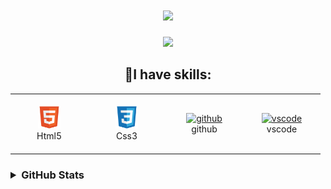 <h1 align="center">
    <img src="https://readme-typing-svg.herokuapp.com/?font=Righteous&size=35&center=true&vCenter=true&width=500&height=70&duration=4000&lines=Hi!+👋;+I'm+Alina+Nikolaeva!;" />
</h1>

<div align="center">
  <img height="250" src="https://media1.tenor.com/m/u5uXD3icJ1kAAAAC/simpsons-homer-simpson.gif"  />
</div>

<h2 align="center">🦖I have skills:</h2>

<table width='100%' align="center">
  <tr>
    </td>
        <td align="center" width="110" height="90">
      <a href="#">
        <img src="https://github.com/devicons/devicon/blob/master/icons/html5/html5-original.svg" width="36" height="36" alt="Html5" />
      </a>
      <br>Html5
    </td>
         <td align="center" width="110" height="90"> 
      <a href="#" >
        <img src="https://github.com/devicons/devicon/blob/master/icons/css3/css3-original.svg" width="36" height="36" alt="css3" />
      </a>
      <br>Css3
    </td>
     <td align="center" width="110" height="90"> 
      <a href="#" >
        <img src="https://techstack-generator.vercel.app/github-icon.svg" width="65" height="65" alt="github" />
      </a>
      <br>github
    </td>
    <td align="center" width="110" height="90"> 
      <a href="#" >
        <img src="https://cdn.jsdelivr.net/gh/devicons/devicon/icons/vscode/vscode-original.svg" width="40" height="40" alt="vscode" />
      </a>
      <br>vscode
    </td>
      </a>
    </td>
  </tr> 
</table>

<h3>
<details>
  <summary>GitHub Stats</summary>
  <table align="center">
   <tr>
      <td><img alt="github stats" width="550px" align="left" src="https://github-readme-stats.vercel.app/api?username=Exremum&hide_title=false&hide_rank=false&show_icons=true&include_all_commits=true&count_private=true&disable_animations=false&theme=dracula&locale=en&hide_border=false&order=1)" /></td>
      <td><img alt="github stats" width="550px" src="https://github-readme-stats.vercel.app/api/top-langs?username=Exremum&locale=en&hide_title=false&layout=compact&card_width=320&langs_count=5&theme=dracula&hide_border=false&order=2" /></td>
   </tr>
  </table>
  <p align="center"><img alt="github streak" width="420" src="https://streak-stats.demolab.com/?user=Exremum&locale=en&mode=daily&theme=dracula&hide_border=false&border_radius=5&order=3"></p>
</details>
</h3>
